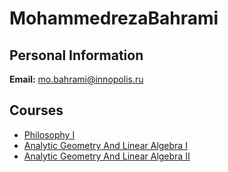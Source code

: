 






MohammedrezaBahrami
===================






Personal Information
--------------------


 **Email:** mo.bahrami@innopolis.ru



Courses
-------


* [Philosophy I](https://eduwiki.innopolis.university/index.php/BSc:PhilosophyI_Fall_2020)
* [Analytic Geometry And Linear Algebra I](https://eduwiki.innopolis.university/index.php/BSc:AnalyticGeometryAndLinearAlgebraI_new)
* [Analytic Geometry And Linear Algebra II](https://eduwiki.innopolis.university/index.php/BSc:AnalyticGeometryAndLinearAlgebraII)










